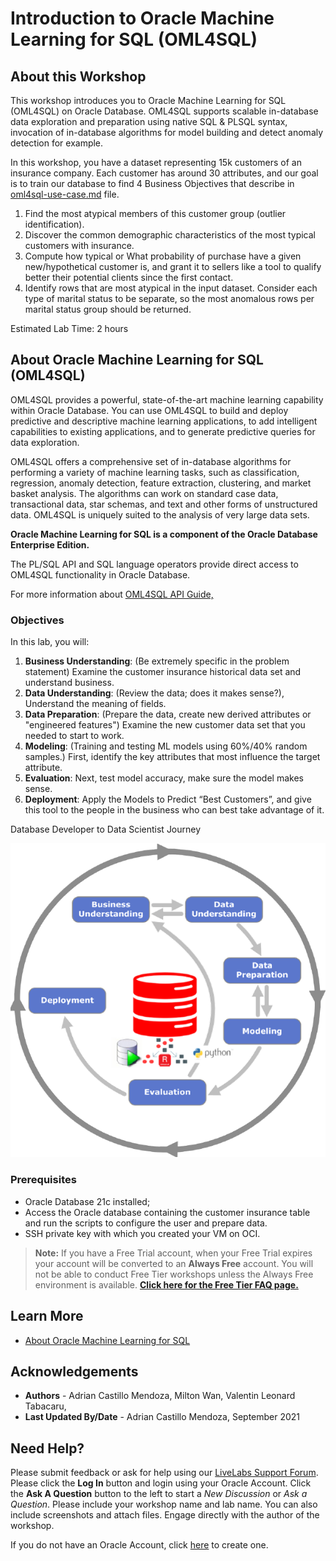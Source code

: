 # Introduction to Oracle Machine Learning for SQL (OML4SQL)

## About this Workshop

This workshop introduces you to Oracle Machine Learning for SQL  (OML4SQL) on Oracle Database. OML4SQL supports scalable in-database data exploration and preparation using native SQL & PLSQL syntax, invocation of in-database algorithms for model building and detect anomaly detection for example.

In this workshop, you have a dataset representing 15k customers of an insurance company. Each customer has around 30 attributes, and our goal is to train our database to find 4 Business Objectives that describe in [oml4sql-use-case.md](/oml4sql/oml4sql1/oml4sql-use-case.md) file.

  1. Find the most atypical members of this customer group (outlier identification).
  2. Discover the common demographic characteristics of the most typical customers with insurance.
  3. Compute how typical or What probability of purchase have a given new/hypothetical customer is, and grant it to sellers like a tool to qualify better their potential clients since the first contact.
  4. Identify rows that are most atypical in the input dataset. Consider each type of marital status to be separate, so the most anomalous rows per marital status group should be returned.

Estimated Lab Time: 2 hours


## About Oracle Machine Learning for SQL (OML4SQL)

OML4SQL provides a powerful, state-of-the-art machine learning capability within Oracle Database. You can use OML4SQL to build and deploy predictive and descriptive machine learning applications, to add intelligent capabilities to existing applications, and to generate predictive queries for data exploration.

OML4SQL offers a comprehensive set of in-database algorithms for performing a variety of machine learning tasks, such as classification, regression, anomaly detection, feature extraction, clustering, and market basket analysis. The algorithms can work on standard case data, transactional data, star schemas, and text and other forms of unstructured data. OML4SQL is uniquely suited to the analysis of very large data sets.

**Oracle Machine Learning for SQL is a component of the Oracle Database Enterprise Edition.**

The PL/SQL API and SQL language operators provide direct access to OML4SQL functionality in Oracle Database.

For more information about [OML4SQL API Guide,](https://docs.oracle.com/en/database/oracle/machine-learning/oml4sql/21/dmapi/introduction-to-oml4sql.html#GUID-429CF74D-C4B7-4302-9C33-5292A664E2AD)


### Objectives

In this lab, you will:

1. **Business Understanding**: (Be extremely specific in the problem statement) Examine the customer insurance historical data set and understand business.
2. **Data Understanding**: (Review the data; does it makes sense?), Understand the meaning of fields.
3. **Data Preparation**: (Prepare the data, create new derived attributes or "engineered features") Examine the new customer data set that you needed to start to work.
4. **Modeling**: (Training and testing ML models using 60%/40% random samples.) First, identify the key attributes that most influence the target attribute.
5. **Evaluation**: Next, test model accuracy, make sure the model makes sense.
6. **Deployment**: Apply the Models to Predict “Best Customers”, and give this tool to the people in the business who can best take advantage of it.

Database Developer to Data Scientist Journey

![process](../oml4sql-anomaly-detection/images/process.png)



### Prerequisites

* Oracle Database 21c installed;
* Access the Oracle database containing the customer insurance table and run the scripts to configure the user and prepare data.
* SSH private key with which you created your VM on OCI.

>**Note:** If you have a Free Trial account, when your Free Trial expires your account will be converted to an **Always Free** account. You will not be able to conduct Free Tier workshops unless the Always Free environment is available. **[Click here for the Free Tier FAQ page.](https://www.oracle.com/cloud/free/faq.html)**

## Learn More

* [About Oracle Machine Learning for SQL](https://docs.oracle.com/en/database/oracle/machine-learning/oml4sql/21/dmapi/introduction-to-oml4sql.html#GUID-429CF74D-C4B7-4302-9C33-5292A664E2AD)


## Acknowledgements
* **Authors** - Adrian Castillo Mendoza, Milton Wan, Valentin Leonard Tabacaru,
* **Last Updated By/Date** -  Adrian Castillo Mendoza, September 2021

## Need Help?
Please submit feedback or ask for help using our [LiveLabs Support Forum](https://community.oracle.com/tech/developers/categories/livelabsdiscussions). Please click the **Log In** button and login using your Oracle Account. Click the **Ask A Question** button to the left to start a *New Discussion* or *Ask a Question*.  Please include your workshop name and lab name.  You can also include screenshots and attach files.  Engage directly with the author of the workshop.

If you do not have an Oracle Account, click [here](https://profile.oracle.com/myprofile/account/create-account.jspx) to create one.
